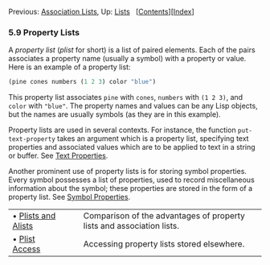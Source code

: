 

Previous: [Association Lists](Association-Lists.html), Up: [Lists](Lists.html)   \[[Contents](index.html#SEC_Contents "Table of contents")]\[[Index](Index.html "Index")]

### 5.9 Property Lists

A *property list* (*plist* for short) is a list of paired elements. Each of the pairs associates a property name (usually a symbol) with a property or value. Here is an example of a property list:

```lisp
(pine cones numbers (1 2 3) color "blue")
```

This property list associates `pine` with `cones`, `numbers` with `(1 2 3)`, and `color` with `"blue"`. The property names and values can be any Lisp objects, but the names are usually symbols (as they are in this example).

Property lists are used in several contexts. For instance, the function `put-text-property` takes an argument which is a property list, specifying text properties and associated values which are to be applied to text in a string or buffer. See [Text Properties](Text-Properties.html).

Another prominent use of property lists is for storing symbol properties. Every symbol possesses a list of properties, used to record miscellaneous information about the symbol; these properties are stored in the form of a property list. See [Symbol Properties](Symbol-Properties.html).

|                                               |    |                                                                       |
| :-------------------------------------------- | -- | :-------------------------------------------------------------------- |
| • [Plists and Alists](Plists-and-Alists.html) |    | Comparison of the advantages of property lists and association lists. |
| • [Plist Access](Plist-Access.html)           |    | Accessing property lists stored elsewhere.                            |
